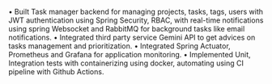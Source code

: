 • Built Task manager backend for managing projects, tasks, tags, users with JWT authentication using Spring Security, RBAC, with 
real-time notifications using spring Websocket and RabbitMQ for background tasks like email notifications. 
• Integrated third party service Gemini API to get advices on tasks management and prioritization. 
• Integrated Spring Actuator, Prometheus and Grafana for application monitoring. 
• Implemented Unit, Integration tests with containerizing using docker, automating using CI pipeline with Github Actions.
